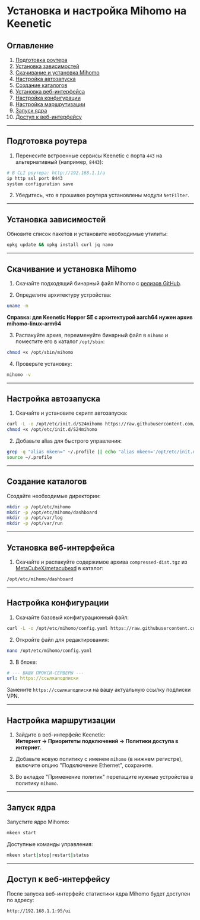 # Установка и настройка Mihomo на Keenetic

## Оглавление

1. [Подготовка роутера](#подготовка-роутера)  
2. [Установка зависимостей](#установка-зависимостей)  
3. [Скачивание и установка Mihomo](#скачивание-и-установка-mihomo)  
4. [Настройка автозапуска](#настройка-автозапуска)  
5. [Создание каталогов](#создание-каталогов)  
6. [Установка веб-интерфейса](#установка-веб-интерфейса)  
7. [Настройка конфигурации](#настройка-конфигурации)  
8. [Настройка маршрутизации](#настройка-маршрутизации)  
9. [Запуск ядра](#запуск-ядра)  
10. [Доступ к веб-интерфейсу](#доступ-к-веб-интерфейсу)

---

## Подготовка роутера

1. Перенесите встроенные сервисы Keenetic с порта `443` на альтернативный (например, `8443`):

```bash
# В CLI роутера: http://192.168.1.1/a
ip http ssl port 8443
system configuration save
```

2. Убедитесь, что в прошивке роутера установлены модули `NetFilter`.

---

## Установка зависимостей

Обновите список пакетов и установите необходимые утилиты:

```bash
opkg update && opkg install curl jq nano
```

---

## Скачивание и установка Mihomo

1. Скачайте подходящий бинарный файл Mihomo с [релизов GitHub](https://github.com/MetaCubeX/mihomo/releases).

2. Определите архитектуру устройства:

```bash
uname -m
```

**Справка: для Keenetic Hopper SE с архитектурой aarch64 нужен архив mihomo-linux-arm64**

3. Распакуйте архив, переименуйте бинарный файл в `mihomo` и поместите его в каталог `/opt/sbin`:

```bash
chmod +x /opt/sbin/mihomo
```

4. Проверьте установку:

```bash
mihomo -v
```

---

## Настройка автозапуска

1. Скачайте и установите скрипт автозапуска:

```bash
curl -L -o /opt/etc/init.d/S24mihomo https://raw.githubusercontent.com/OMchik33/Keenetic-Mihomo/refs/heads/main/S24mihomo
chmod +x /opt/etc/init.d/S24mihomo
```

2. Добавьте alias для быстрого управления:

```bash
grep -q "alias mkeen=" ~/.profile || echo "alias mkeen='/opt/etc/init.d/S24mihomo'" >> ~/.profile
source ~/.profile
```

---

## Создание каталогов

Создайте необходимые директории:

```bash
mkdir -p /opt/etc/mihomo
mkdir -p /opt/etc/mihomo/dashboard
mkdir -p /opt/var/log
mkdir -p /opt/var/run
```

---

## Установка веб-интерфейса

1. Скачайте и распакуйте содержимое архива `compressed-dist.tgz` из [MetaCubeX/metacubexd](https://github.com/MetaCubeX/metacubexd/releases) в каталог:

```text
/opt/etc/mihomo/dashboard
```

---

## Настройка конфигурации

1. Скачайте базовый конфигурационный файл:

```bash
curl -L -o /opt/etc/mihomo/config.yaml https://raw.githubusercontent.com/OMchik33/Keenetic-Mihomo/refs/heads/main/config.yaml
```

2. Откройте файл для редактирования:

```bash
nano /opt/etc/mihomo/config.yaml
```

3. В блоке:

```yaml
# --- ВАШИ ПРОКСИ-СЕРВЕРЫ ---
url: https://ссылкаподписки
```

Замените `https://ссылкаподписки` на вашу актуальную ссылку подписки VPN.

---

## Настройка маршрутизации

1. Зайдите в веб-интерфейс Keenetic:  
**Интернет → Приоритеты подключений → Политики доступа в интернет**.

2. Добавьте новую политику с именем `mihomo` (в нижнем регистре), включите опцию "Подключение Ethernet", сохраните.

3. Во вкладке "Применение политик" перетащите нужные устройства в политику `mihomo`.

---

## Запуск ядра

Запустите ядро Mihomo:

```bash
mkeen start
```

Доступные команды управления:

```bash
mkeen start|stop|restart|status
```

---

## Доступ к веб-интерфейсу

После запуска веб-интерфейс статистики ядра Mihomo будет доступен по адресу:

```
http://192.168.1.1:95/ui
```
